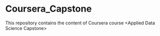 # Coursera_Capstone
This repository contains the content of Coursera course &lt;Applied Data Science Capstone>
